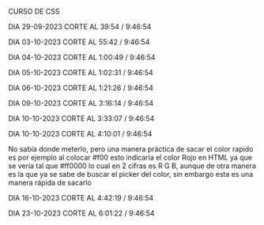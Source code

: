 CURSO DE CSS

DIA 29-09-2023 CORTE AL 39:54 / 9:46:54

DIA 03-10-2023 CORTE AL 55:42 / 9:46:54

DIA 04-10-2023 CORTE AL 1:00:49 / 9:46:54

DIA 05-10-2023 CORTE AL 1:02:31 / 9:46:54

DIA 06-10-2023 CORTE AL 1:21:26 / 9:46:54

DIA 09-10-2023 CORTE AL 3:16:14 / 9:46:54

DIA 10-10-2023 CORTE AL 3:33:07 / 9:46:54

DIA 10-10-2023 CORTE AL 4:10:01 / 9:46:54

No sabía donde meterlo, pero una manera práctica de sacar el color rapido es por ejemplo al colocar #f00 esto indicaría el color Rojo en HTML ya que se vería tal que #ff0000 lo cual en 2 cifras es R G B, aunque de otra manera es la que ya se sabe de buscar el picker del color, sin embargo esta es una manera rápida de sacarlo

DIA 16-10-2023 CORTE AL 4:42:19 / 9:46:54

DIA 23-10-2023 CORTE AL 6:01:22 / 9:46:54
